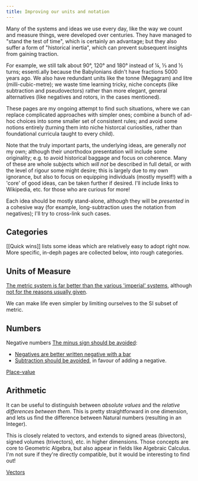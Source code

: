 ```yaml
---
title: Improving our units and notation
---
```


Many of the systems and ideas we use every day, like the way we count and
measure things, were developed over centuries. They have managed to "stand the
test of time", which is certainly an advantage; but they also suffer a form of
"historical inertia", which can prevent subsequent insights from gaining
traction.

For example, we still talk about 90°, 120° and 180° instead of ¼, ⅓ and ½ turns;
essenti.ally because the Babylonians didn't have fractions 5000 years ago. We
also have redundant units like the tonne (Megagram) and litre
(milli-cubic-metre); we waste time learning tricky, niche concepts (like
subtraction and pseudovectors) rather than more elegant, general alternatives
(like negatives and rotors, in the cases mentioned).

These pages are my ongoing attempt to find such situations, where we can replace
complicated approaches with simpler ones; combine a bunch of ad-hoc choices into
some smaller set of consistent rules; and avoid some notions entirely (turning
them into niche historcal curiosities, rather than foundational curricula taught
to every child).

Note that the truly important parts, the underlying ideas, are generally *not*
my own; although their unorthodox presentation will include some originality;
e.g. to avoid historical baggage and focus on coherence. Many of these are whole
subjects which *will not* be described in full detail, or with the level of
rigour some might desire; this is largely due to my own ignorance, but also to
focus on equipping individuals (mostly myself!) with a 'core' of good ideas,
can be taken further if desired. I'll include links to Wikipedia, etc. for those
who are curious for more!

Each idea should be mostly stand-alone, although they will be *presented* in a
cohesive way (for example, long-subtraction uses the notation from negatives);
I'll try to cross-link such cases.

## Categories ##

[[Quick wins]] lists some ideas which are relatively easy to adopt right now.
More specific, in-deph pages are collected below, into rough categories.

## Units of Measure ##

[The metric system is far better than the various 'imperial'
systems](metric.html), although
[not for the reasons usually given](metric_red_herring.html).

We can make life even simpler by limiting ourselves to the SI subset of metric.

## Numbers ##

Negative numbers
[The minus sign should be avoided](minus.html):

 - [Negatives are better written negative with a bar](negatives.html)
 - [Subtraction should be avoided](subtraction.html), in favour of adding a
   negative.

[Place-value](place_value.html)

## Arithmetic ##

It can be useful to distinguish between *absolute values* and the *relative
differences between them*. This is pretty straightforward in one dimension, and
lets us find the difference between Natural numbers (resulting in an Integer).

This is closely related to vectors, and extends to signed areas (bivectors),
signed volumes (trivectors), etc. in higher dimensions. Those concepts are
core to Geometric Algebra, but also appear in fields like Algebraic Calculus.
I'm not sure if they're directly compatible, but it would be interesting to
find out!

[Vectors](projective_geometric_algebra.html)

